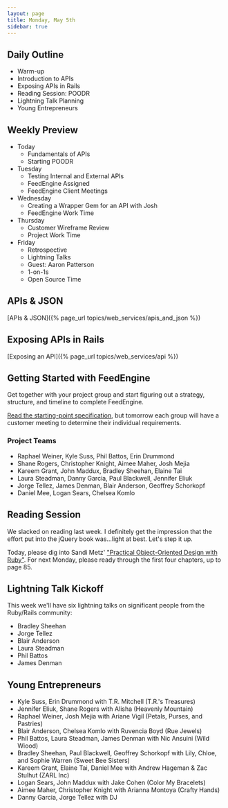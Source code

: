 ```yaml
---
layout: page
title: Monday, May 5th
sidebar: true
---
```


## Daily Outline

* Warm-up
* Introduction to APIs
* Exposing APIs in Rails
* Reading Session: POODR
* Lightning Talk Planning
* Young Entrepreneurs

## Weekly Preview

* Today
  * Fundamentals of APIs
  * Starting POODR
* Tuesday
  * Testing Internal and External APIs
  * FeedEngine Assigned
  * FeedEngine Client Meetings
* Wednesday
  * Creating a Wrapper Gem for an API with Josh
  * FeedEngine Work Time
* Thursday
  * Customer Wireframe Review
  * Project Work Time
* Friday
  * Retrospective
  * Lightning Talks
  * Guest: Aaron Patterson
  * 1-on-1s
  * Open Source Time

## APIs & JSON

[APIs & JSON]({% page_url topics/web_services/apis_and_json %})

## Exposing APIs in Rails

[Exposing an API]({% page_url topics/web_services/api %})

## Getting Started with FeedEngine

Get together with your project group and start figuring out a strategy, structure, and timeline to complete FeedEngine.

[Read the starting-point specification](http://tutorials.jumpstartlab.com/projects/feed_engine.html), but tomorrow each group will have a customer meeting to determine their individual requirements.

### Project Teams

* Raphael Weiner, Kyle Suss, Phil Battos, Erin Drummond
* Shane Rogers, Christopher Knight, Aimee Maher, Josh Mejia
* Kareem Grant, John Maddux, Bradley Sheehan, Elaine Tai
* Laura Steadman, Danny Garcia, Paul Blackwell, Jennifer Eliuk
* Jorge Tellez, James Denman, Blair Anderson, Geoffrey Schorkopf
* Daniel Mee, Logan Sears, Chelsea Komlo

## Reading Session

We slacked on reading last week. I definitely get the impression that the effort put into the jQuery book was...light at best. Let's step it up.

Today, please dig into Sandi Metz' ["Practical Object-Oriented Design with Ruby"](http://www.poodr.info/). For next Monday, please ready through the first four chapters, up to page 85.

## Lightning Talk Kickoff

This week we'll have six lightning talks on significant people from the Ruby/Rails community:

* Bradley Sheehan
* Jorge Tellez
* Blair Anderson
* Laura Steadman
* Phil Battos
* James Denman

## Young Entrepreneurs

* Kyle Suss, Erin Drummond with T.R. Mitchell (T.R.'s Treasures)
* Jennifer Eliuk, Shane Rogers with Alisha (Heavenly Mountain)
* Raphael Weiner, Josh Mejia with Ariane Vigil (Petals, Purses, and Pastries)
* Blair Anderson, Chelsea Komlo with Ruvencia Boyd (Rue Jewels)
* Phil Battos, Laura Steadman, James Denman with Nic Ansuini (Wild Wiood)
* Bradley Sheehan, Paul Blackwell, Geoffrey Schorkopf with Lily, Chloe, and Sophie Warren (Sweet Bee Sisters)
* Kareem Grant, Elaine Tai, Daniel Mee with Andrew Hageman & Zac Stulhut (ZARL Inc)
* Logan Sears, John Maddux with Jake Cohen (Color My Bracelets)
* Aimee Maher, Christopher Knight with Arianna Montoya (Crafty Hands)
* Danny Garcia, Jorge Tellez with DJ
